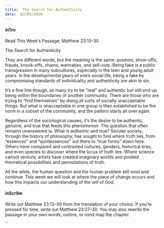 ```yaml
---
title:  The Search for Authenticity
date:  02/05/2020
---
```


#### inTro

Read This Week’s Passage: Matthew 23:13–30

The Search for Authenticity

They are different words, but the meaning is the same: poseurs, show-offs, frauds, knock-offs, shams, wannabes, and sell-outs. Being fake is a public transgression in many subcultures, especially in the teen and young adult years. In the developmental years of one’s social life, being a fake by compromising standards of individuality and authenticity are akin to sin.

It’s a fine line though, as many try to be “real” and authentic but still end up being within the boundaries of another community. There are those who are trying to “find themselves” by doing all sorts of socially unacceptable things. But what is unacceptable in one group is then established to be the norm in a subset of the community, and the pattern starts all over again.

Regardless of the sociological causes, it’s the desire to be authentic, genuine, and true that feeds this phenomenon. The question that often remains unanswered is: What is authentic and true? Secular society, through the history of philosophy, has sought to find where truth lies, from “essences” and “quintessences” out there to “true forms” down here. Others have compared and contrasted cultures, genders, historical eras, and even species to discover where the locus of truth lies. Where science cannot venture, artists have created imaginary worlds and posited theoretical possibilities and permutations of truth.

All the while, the human question and the human problem still exist and continue. This week we will look at where the place of change occurs and how this impacts our understanding of the will of God.

#### inScribe

Write out Matthew 23:13–30 from the translation of your choice. If you’re pressed for time, write out Matthew 23:27–30. You may also rewrite the passage in your own words, outline, or mind map the chapter.

``